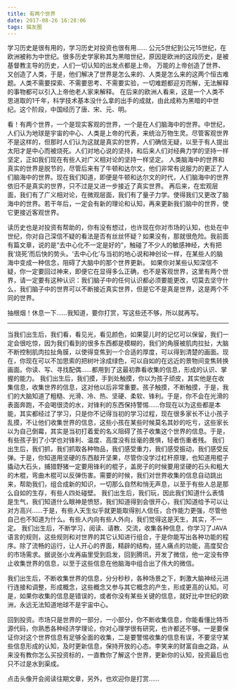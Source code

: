 ```yaml
---
title: 有两个世界
date: 2017-08-26 16:28:06
tags: 猫友圈
---
```


学习历史是很有用的，学习历史对投资也很有用……
公元5世纪到公元15世纪，在欧洲被称为中世纪。很多历史学家称其为黑暗世纪，原因是欧洲的这段历史，是被基督教主导的历史，人们一切认知的出发点都是上帝。
万能的上帝创造了世界、又创造了人类，于是，他们解决了世界是怎么来的、人类是怎么来的这两个恒古难题。人类不需要探索、不需要思考、不需要实验，一切难题都迎刃而解，无法解释的事物都可以引入上帝他老人家来解释。
在后来的欧洲人看来，这是一个人类不思进取的1千年，科学技术基本没什么拿的出手的成就，由此成称为黑暗的中世纪。这个阶段，中国经历了唐、宋、元、明。

看！有两个世界，一个是现实客观的世界，一个是在人们脑海中的世界。中世纪，人们认为地球是宇宙的中心、人类是上帝的代表，来统治万物生灵。尽管客观世界不是这样的，但那时人们认为这就是真实的世界，人们确信无疑，以至于有人提出太阳才是中心而被烧死。人们对地心说的坚持，和后来人们对经典力学的坚持一样坚定，正如我们现在有些人对广义相对论的坚持一样坚定。
人类脑海中的世界和真实的世界是脱节的，尽管后来有了牛顿和达尔文，他们非常有说服力的更正了人们脑海中的世界。现在我们知道，即便是牛顿和达尔文的时代，人们脑海中的世界依旧不是真实的世界，只不过是又进一步接近了真实世界。
再后来，在宏观层面，我们有了广义相对论，在微观层面，我们有了量子力学。使得我们又更改了脑海中的世界。若干年后，一定会有新的理论和认知，再来更新我们脑中的世界，使它更接近客观世界。

读历史也是对投资有帮助的，你有没有想过，也许现在你对市场的认知，也处在中世纪，你对自己深信不疑的看法是否有丝丝怀疑？如果没有，那就很危险。我前面有篇文章，说的是“去中心化不一定是好的”，触碰了不少人的敏感神经，大有把我‘烧死’而后快的势头。‘去中心化’与当初的地心说和神创论一样，在某些人的脑海中变成一种信念，阻碍了大脑中的那个世界更新。
如果你对某些认知深信不疑，你一定要回过神来，即便它在显得多么正确，也不是客观世界，这里有两个世界，请一定要有这种认识：我们脑子中的任何认识都必须要能更改，切莫去坚守什么，我们脑子中的世界可以不断接近真实世界，但是它不是真是世界，这是两个不同的世界。

抽根烟！休息一下……我知道，要你打赏，写这些还不够，所以就再写。

-------


当我们出生后，我们看，看见光，看见颜色，如果婴儿时的记忆可以保留，我们一定会很吃惊，因为我们看到的很多东西都是模糊的，我们的角膜被肌肉拉扯，大脑不断控制肌肉拉扯角膜，以使得变焦到一个合适的厚度，可以得到清楚的画面。现在，你现在可以不加思索的把树叶涂成绿色，可以自如的在远近的景物间变焦转换画面。你读、写、寻找配偶……都用到了这最初靠看收集的信息，形成的认识、掌握的能力。
我们出生后，我们摸，手到处触摸，你以为孩子顽皮，其实他是在收集信息，收集世界的信息，这对他以后非常重要。孩子触摸，不断触摸，于是，我们的大脑知道了粗糙、光滑、冷、热、坚硬、柔软、锋利。于是，你不会在光滑的表面奔跑，不会喝很烫的水，对锋利的东西保持警惕……你现在以为这些都是本能，其实都经过了学习，只是你不记得当初的学习过程，现在很多家长不让小孩子乱摸，不让他们收集世界的信息，这些小孩在某些时候莫名其妙的吃亏，这些家长以为自己倒霉，其实是当初打着爱的名义阻碍了孩子收集这个世界的信息。于是，有些孩子到了小学也对锋利、温度、高度没有丝毫的畏惧，轻者伤重者残。
我们出生后，我们抓，我们抓取各种物品，我们感受重力，我们感受振动，我们感受反弹。于是，你知道用坚硬的东西敲开坚果，尽管你没学过杠杆原理，也知道用棍子撬动大石头，捕猎野猪一定要用锋利的棍子，盖房子的时候要用坚硬的石头和粗大的木棍，弯曲木棍可以反弹伤害。需要的时候，我们对世界收集的信息自动跳出来，帮助我们，组合成新的知识，一切那么自然和悄无声息，以至于有些人总是那么自如的生存，有些人四处碰壁。
我们出生后，我们玩，因此我们知道什么表情是生气，我们知道什么眼神是愤怒，我们知道得到会很开心，我们知道给予可以让对方高兴……于是，有些人天生似乎就更能取得别人信任，合作能力更强，尽管他自己也不知道为什么。有些人内向有些人外向，我们觉得这是天生，其实，不一定。
我们出生后，不断学习，阅读、请教、交流，收集各种信息，你学习了JAVA语言的规则，这些规则和对世界的其它认知进行组合，于是你能写出各种功能的程序。除了流畅的运行，让人开心的界面，精辟的结构，搓人痛点的功能，高度契合的市场需求。据说张小龙再庙里受到启发，回到腾讯，开发了微信，他一定没有停止收集世界的信息，以至于这些信息在他脑海中组合出了伟大的微信。

我们出生后，不断收集世界的信息，分分秒秒，各种场景之下，刺激大脑神经元进行连接和调整，形成概念，这些概念又参与其它概念的产生，形成更高的认知。可是，如果你收集的信息是错误的，或者你没有某些关键的信息，就好比中世纪的欧洲，永远无法知道地球不是宇宙中心。

回到投资。市场只是世界的一部分，一小部分，你不断收集信息，你能看懂比特币源代码，你熟悉各种经济学理论，你对心理学很有研究，也许都还不够。一是要保证你对这个世界信息有足够全面的收集，二是要警惕收集的信息有误，不要坚守某些信息形成的认知，及时更新信息，保持开放的心态。李笑来的财富自由之路，从来没有教你怎么买投资标的，一直教你了解这个世界，更新你的认知，投资最后也只不过是水到渠成。

点击头像开会阅读往期文章，另外，也欢迎你是打赏……
